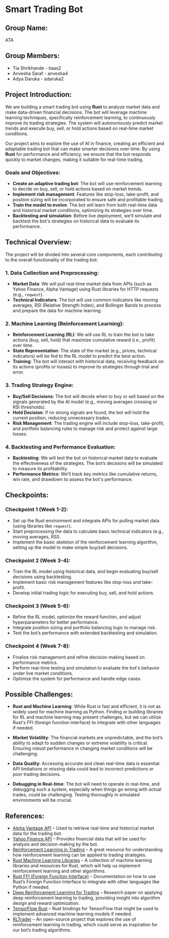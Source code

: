 # Smart Trading Bot

## Group Name:
ATA

## Group Members:
- Tia Shrikhande - tiaas2
- Anvesha Saraf - anvesha4
- Adya Daruka - adaruka2

## Project Introduction:
We are building a smart trading bot using **Rust** to analyze market data and make data-driven financial decisions. The bot will leverage machine learning techniques, specifically reinforcement learning, to continuously improve its trading strategies. The system will autonomously predict market trends and execute buy, sell, or hold actions based on real-time market conditions.

Our project aims to explore the use of AI in finance, creating an efficient and adaptable trading bot that can make smarter decisions over time. By using **Rust** for performance and efficiency, we ensure that the bot responds quickly to market changes, making it suitable for real-time trading.

### Goals and Objectives:
- **Create an adaptive trading bot**: The bot will use reinforcement learning to decide on buy, sell, or hold actions based on market trends.
- **Implement risk management**: Features like stop-loss, take-profit, and position sizing will be incorporated to ensure safe and profitable trading.
- **Train the model to evolve**: The bot will learn from both real-time data and historical market conditions, optimizing its strategies over time.
- **Backtesting and simulation**: Before live deployment, we’ll simulate and backtest the bot's strategies on historical data to evaluate its performance.

## Technical Overview:
The project will be divided into several core components, each contributing to the overall functionality of the trading bot:

### 1. Data Collection and Preprocessing:
- **Market Data**: We will pull real-time market data from APIs (such as Yahoo Finance, Alpha Vantage) using Rust libraries for HTTP requests (e.g., `reqwest`).
- **Technical Indicators**: The bot will use common indicators like moving averages, RSI (Relative Strength Index), and Bollinger Bands to process and prepare the data for machine learning.

### 2. Machine Learning (Reinforcement Learning):
- **Reinforcement Learning (RL)**: We will use RL to train the bot to take actions (buy, sell, hold) that maximize cumulative reward (i.e., profit) over time.
- **State Representation**: The state of the market (e.g., prices, technical indicators) will be fed to the RL model to predict the best action.
- **Training**: The bot will interact with historical data, receiving feedback on its actions (profits or losses) to improve its strategies through trial and error.

### 3. Trading Strategy Engine:
- **Buy/Sell Decisions**: The bot will decide when to buy or sell based on the signals generated by the AI model (e.g., moving averages crossing or RSI thresholds).
- **Hold Decision**: If no strong signals are found, the bot will hold the current position, reducing unnecessary trades.
- **Risk Management**: The trading engine will include stop-loss, take-profit, and portfolio balancing rules to manage risk and protect against large losses.

### 4. Backtesting and Performance Evaluation:
- **Backtesting**: We will test the bot on historical market data to evaluate the effectiveness of the strategies. The bot’s decisions will be simulated to measure its profitability.
- **Performance Metrics**: We’ll track key metrics like cumulative returns, win rate, and drawdown to assess the bot's performance.

## Checkpoints:

### **Checkpoint 1 (Week 1-2)**:
- Set up the Rust environment and integrate APIs for pulling market data (using libraries like `reqwest`).
- Start preprocessing the data to calculate basic technical indicators (e.g., moving averages, RSI).
- Implement the basic skeleton of the reinforcement learning algorithm, setting up the model to make simple buy/sell decisions.

### **Checkpoint 2 (Week 3-4)**:
- Train the RL model using historical data, and begin evaluating buy/sell decisions using backtesting.
- Implement basic risk management features like stop-loss and take-profit.
- Develop initial trading logic for executing buy, sell, and hold actions.

### **Checkpoint 3 (Week 5-6)**:
- Refine the RL model, optimize the reward function, and adjust hyperparameters for better performance.
- Integrate position sizing and portfolio balancing logic to manage risk.
- Test the bot’s performance with extended backtesting and simulation.

### **Checkpoint 4 (Week 7-8)**:
- Finalize risk management and refine decision-making based on performance metrics.
- Perform real-time testing and simulation to evaluate the bot's behavior under live market conditions.
- Optimize the system for performance and handle edge cases.

## Possible Challenges:
- **Rust and Machine Learning**: While Rust is fast and efficient, it is not as widely used for machine learning as Python. Finding or building libraries for RL and machine learning may present challenges, but we can utilize Rust's FFI (foreign function interface) to integrate with other languages if needed.
  
- **Market Volatility**: The financial markets are unpredictable, and the bot’s ability to adapt to sudden changes or extreme volatility is critical. Ensuring robust performance in changing market conditions will be challenging.

- **Data Quality**: Accessing accurate and clean real-time data is essential. API limitations or missing data could lead to incorrect predictions or poor trading decisions.

- **Debugging in Real-time**: The bot will need to operate in real-time, and debugging such a system, especially when things go wrong with actual trades, could be challenging. Testing thoroughly in simulated environments will be crucial.

## References:
- [Alpha Vantage API](https://www.alphavantage.co/) – Used to retrieve real-time and historical market data for the trading bot.
- [Yahoo Finance API](https://www.yahoofinanceapi.com/) – Provides financial data that will be used for analysis and decision-making by the bot.
- [Reinforcement Learning in Trading](https://www.kdnuggets.com/2020/02/reinforcement-learning-trading.html) – A great resource for understanding how reinforcement learning can be applied to trading strategies.
- [Rust Machine Learning Libraries](https://github.com/rust-machine-learning) – A collection of machine learning libraries and resources for Rust, which will help us implement reinforcement learning and other algorithms.
- [Rust FFI (Foreign Function Interface)](https://doc.rust-lang.org/book/ch19-01-unsafe-rust.html) – Documentation on how to use Rust’s Foreign Function Interface to integrate with other languages like Python if needed.
- [Deep Reinforcement Learning for Trading](https://arxiv.org/abs/1807.01372) – Research paper on applying deep reinforcement learning to trading, providing insight into algorithm design and reward optimization.
- [TensorFlow Rust](https://www.tensorflow.org/install/lang_rust) – Rust bindings for TensorFlow that might be used to implement advanced machine learning models if needed.
- [RLTrader](https://github.com/ljvmiranda921/rltrader) – An open-source project that explores the use of reinforcement learning in trading, which could serve as inspiration for our bot’s trading algorithms.
